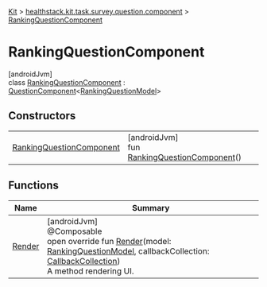 
[Kit](../../../kit.html) > [healthstack.kit.task.survey.question.component](../index.html) > [RankingQuestionComponent](index.html)



# RankingQuestionComponent



[androidJvm]\
class [RankingQuestionComponent](index.html) : [QuestionComponent](../-question-component/index.html)&lt;[RankingQuestionModel](../../healthstack.kit.task.survey.question.model/-ranking-question-model/index.html)&gt;



## Constructors


| | |
|---|---|
| [RankingQuestionComponent](-ranking-question-component.html) | [androidJvm]<br>fun [RankingQuestionComponent](-ranking-question-component.html)() |


## Functions


| Name | Summary |
|---|---|
| [Render](-render.html) | [androidJvm]<br>@Composable<br>open override fun [Render](-render.html)(model: [RankingQuestionModel](../../healthstack.kit.task.survey.question.model/-ranking-question-model/index.html), callbackCollection: [CallbackCollection](../../healthstack.kit.task.base/-callback-collection/index.html))<br>A method rendering UI. |

